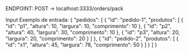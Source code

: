 ENDPOINT: 
POST -> localhost:3333/orders/pack

Input
Exemplo de entrada: 
{
  "pedidos": [
    {
      "id": "pedido-1",
      "produtos": [
        { "id": "p1", "altura": 10, "largura": 10, "comprimento": 10 },
        { "id": "p2", "altura": 40, "largura": 30, "comprimento": 10 },
        { "id": "p3", "altura": 20, "largura": 20, "comprimento": 20 }
      ]
    },
    {
      "id": "pedido-2",
      "produtos": [
        { "id": "x1", "altura": 45, "largura": 78, "comprimento": 50 }
      ]
    }
  ]
}
